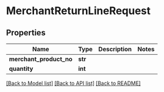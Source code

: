 # MerchantReturnLineRequest

## Properties
Name | Type | Description | Notes
------------ | ------------- | ------------- | -------------
**merchant_product_no** | **str** |  | 
**quantity** | **int** |  | 

[[Back to Model list]](../README.md#documentation-for-models) [[Back to API list]](../README.md#documentation-for-api-endpoints) [[Back to README]](../README.md)


